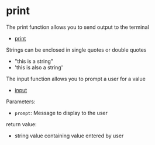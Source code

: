 # print

The print function allows you to send output to the terminal

- [print](https://docs.python.org/3/library/functions.html#print)

Strings can be enclosed in single quotes or double quotes

- "this is a string"
- 'this is also a string'

The input function allows you to prompt a user for a value

- [input](https://docs.python.org/3/library/functions.html#input)
  
Parameters:

- `prompt`: Message to display to the user  

return value:

- string value containing value entered by user
